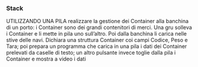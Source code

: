### Stack
UTILIZZANDO UNA PILA realizzare la gestione dei Container alla banchina di un porto:
i Container sono dei grandi contenitori di merci. Una gru solleva i Container e li mette in pila uno
sull’altro. Poi dalla banchina li carica nelle stive delle navi. Dichiara una struttura Container coi
campi Codice, Peso e Tara; poi prepara un programma che carica in una pila i dati dei Container
prelevati da caselle di testo; un altro pulsante invece toglie dalla pila i Container e mostra a video i
dati